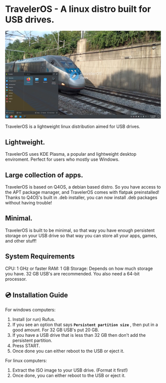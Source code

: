 # TravelerOS - A linux distro built for USB drives.

![TravelerOS](images/preview.png)

TravelerOS is a lightweight linux distribution aimed for USB drives.

## Lightweight.
TravelerOS uses KDE Plasma, a popular and lightweight desktop enviroment. Perfect for users who mostly use Windows.

## Large collection of apps.
TravelerOS is based on Q4OS, a debian based distro. So you have access to the APT package manager, and TravelerOS comes with flatpak preinstalled! Thanks to Q4OS's built in .deb installer, you can now install .deb packages without having trouble!

## Minimal.
TravelerOS is built to be minimal, so that way you have enough persistent storage on your USB drive
so that way you can store all your apps, games, and other stuff!

## System Requirements
CPU: 1 GHz or faster
RAM: 1 GB 
Storage: Depends on how much storage you have. 32 GB USB's are recommended. 
You also need a 64-bit processor.

## 💿 Installation Guide
For windows computers:
1. Install (or run) Rufus.
2. If you see an option that says **`Persistent partition size`** , then put in a good amount.
   For 32 GB USB's put 20 GB.
3. If you have a USB drive that is less than 32 GB then don't add the persistent partition.
4. Press START.
5. Once done you can either reboot to the USB or eject it.

For linux computers:
1. Extract the ISO image to your USB drive. (Format it first!)
2. Once done, you can either reboot to the USB or eject it.
